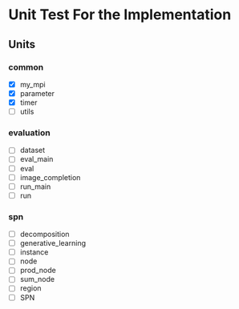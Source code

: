 # Unit Test For the Implementation

## Units

### common

- [x] my_mpi
- [x] parameter
- [x] timer
- [ ] utils

### evaluation

- [ ] dataset
- [ ] eval_main
- [ ] eval
- [ ] image_completion
- [ ] run_main
- [ ] run

### spn

- [ ] decomposition
- [ ] generative_learning
- [ ] instance
- [ ] node
- [ ] prod_node
- [ ] sum_node
- [ ] region
- [ ] SPN
